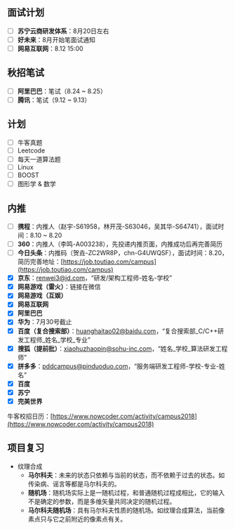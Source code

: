 
## 面试计划
- [ ] **苏宁云商研发体系**：8月20日左右
- [ ] **好未来**：8月开始笔面试通知
- [ ] **网易互联网**：8.12 15:00

## 秋招笔试
- [ ] **阿里巴巴**：笔试（8.24 ~ 8.25） 
- [ ] **腾讯**：笔试（9.12 ~ 9.13） 

## 计划
- [ ] 牛客真题
- [ ] Leetcode
- [ ] 每天一道算法题
- [ ] Linux
- [ ] BOOST
- [ ] 图形学 & 数学

## 内推
- [ ] **携程**：内推人（赵宇-S61958，林开茂-S63046，吴其华-S64741），面试时间：8.10 ~ 8.20
- [ ] **360**：内推人（李鸣-A003238），先投递内推页面，内推成功后再完善简历
- [ ] **今日头条**：内推码（贺垚-ZC2WR8P，chn-G4UWQSF），面试时间：8.20，简历完善地址：[https://job.toutiao.com/campus](https://job.toutiao.com/campus)
- [x] **京东**：[renwei3@jd.com](renwei3@jd.com)，“研发/架构工程师-姓名-学校”
- [x] **网易游戏（雷火）**：链接在微信
- [x] **网易游戏（互娱）**
- [x] **网易互联网**
- [x] **阿里巴巴**
- [x] **华为**：7月30号截止
- [x] **百度（复合搜索部）**：[huanghaitao02@baidu.com](huanghaitao02@baidu.com)，“复合搜索部\_C/C++研发工程师\_姓名\_学校\_专业”
- [x] **搜狐（提前批）**：[xiaohuzhaopin@sohu-inc.com](xiaohuzhaopin@sohu-inc.com)，“姓名\_学校\_算法研发工程师”
- [x] **拼多多**：[pddcampus@pinduoduo.com](pddcampus@pinduoduo.com)，“服务端研发工程师-学校-专业-姓名”
- [x] **百度**
- [x] **苏宁**
- [x] **完美世界**

牛客校招日历：[https://www.nowcoder.com/activity/campus2018](https://www.nowcoder.com/activity/campus2018)

## 项目复习
* 纹理合成
    - **马尔科夫**：未来的状态只依赖与当前的状态，而不依赖于过去的状态。如传染病、谣言等都是马尔科夫的。
    - **随机场**：随机场实际上是一随机过程，和普通随机过程成相比，它的输入不是确定的参数，而是多维矢量共同决定的随机过程。
    - **马尔科夫随机场**：具有马尔科夫性质的随机场。如纹理合成算法，当前像素点只与它之前附近的像素点有关。

